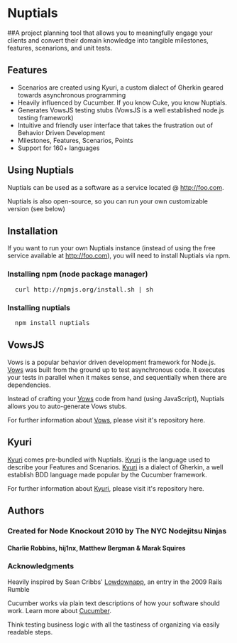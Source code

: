 # Nuptials

##A project planning tool that allows you to meaningfully engage your clients and convert their domain knowledge into tangible milestones, features, scenarions, and unit tests.

## Features

- Scenarios are created using Kyuri, a custom dialect of Gherkin geared towards asynchronous programming
- Heavily influenced by Cucumber. If you know Cuke, you know Nuptials.
- Generates VowsJS testing stubs (VowsJS is a well established node.js testing framework)
- Intuitive and friendly user interface that takes the frustration out of Behavior Driven Development
- Milestones, Features, Scenarios, Points
- Support for 160+ languages


## Using Nuptials

Nuptials can be used as a software as a service located @ http://foo.com.

Nuptials is also open-source, so you can run your own customizable version (see below)


## Installation

If you want to run your own Nuptials instance (instead of using the free service available at http://foo.com), you will need to install Nuptials via npm.


### Installing npm (node package manager)
<pre>
  curl http://npmjs.org/install.sh | sh
</pre>

### Installing nuptials
<pre>
  npm install nuptials
</pre>


## VowsJS

Vows is a popular behavior driven development framework for Node.js. [Vows][3] was built from the ground up to test asynchronous code. It executes your tests in parallel when it makes sense, and sequentially when there are dependencies.

Instead of crafting your [Vows][3] code from hand (using JavaScript), Nuptials allows you to auto-generate Vows stubs. 

For further information about [Vows][3], please visit it's repository here. 

## Kyuri

[Kyuri][1] comes pre-bundled with Nuptials. [Kyuri][1] is the language used to describe your Features and Scenarios. [Kyuri][1] is a dialect of Gherkin, a well establish BDD language made popular by the Cucumber framework. 

For further information about [Kyuri][1], please visit it's repository here.


## Authors
### Created for Node Knockout 2010 by The NYC Nodejitsu Ninjas
#### Charlie Robbins, hij1nx, Matthew Bergman & Marak Squires

### Acknowledgments
Heavily inspired by Sean Cribbs' [Lowdownapp][4], an entry in the 2009 Rails Rumble

Cucumber works via plain text descriptions of how your software should work. 
Learn more about [Cucumber][2].

Think testing business logic with all the tastiness of organizing via easily readable steps.

[1]:  http://github.com/nodejitsu/kyuri  "Kyuri"
[2]:  http://cukes.info/    "Cucumber"
[3]:  http://vowsjs.org/  "Vowjs"
[4]:  http://lowdownapp.com/  "Lowdownapp"
[5]:  http://foo.com/ "nuptials"

